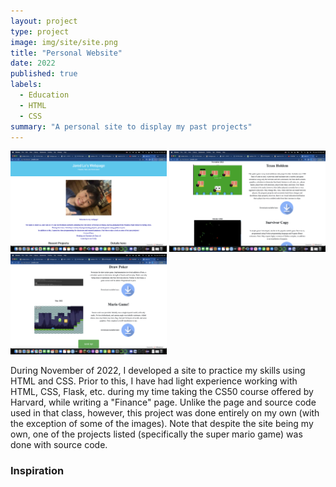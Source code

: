 ```yaml
---
layout: project
type: project
image: img/site/site.png
title: "Personal Website"
date: 2022
published: true
labels:
  - Education
  - HTML
  - CSS
summary: "A personal site to display my past projects"
---
```


<div class="text-center p-4">
  <img width="250px" src="../img/site/site_top.png" class="img-thumbnail" >
  <img width="250px" src="../img/site/site_middle.png" class="img-thumbnail" >
  <img width="250px" src="../img/site/site_bottom.png" class="img-thumbnail" >
</div>

During November of 2022, I developed a site to practice my skills using HTML and CSS. Prior to this, I have had light experience working with HTML, CSS, Flask, etc. during my time taking the CS50 course offered by Harvard, while writing a "Finance" page. Unlike the page and source code used in that class, however, this project was done entirely on my own (with the exception of some of the images). Note that despite the site being my own, one of the projects listed (specifically the super mario game) was done with source code.

### Inspiration

